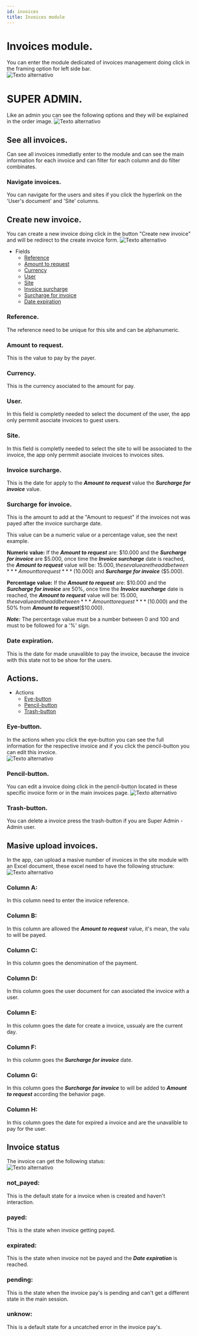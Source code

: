 ```yaml
---
id: invoices
title: Invoices module
---
```


# Invoices module.

You can enter the module dedicated of invoices management doing click in the 
framing option for left side bar.<br/>
![Texto alternativo](/docs_img/invoices_dash.png "User panel")

# SUPER ADMIN.

Like an admin you can see the following options and they will be explained in 
the order image.
![Texto alternativo](/docs_img/invoices_panel.png "User panel")

## See all invoices.

Can see all invoices inmediatly enter to the module and can see the main information
for each invoice and can filter for each column and do filter combinates.

### Navigate invoices.

You can navigate for the users and sites if you click the hyperlink on the 'User's document' and 'Site' columns.

## Create new invoice.

You can create a new invoice doing click in the button "Create new invoice" and will be 
redirect to the create invoice form.
![Texto alternativo](/docs_img/create_invoice_form.png "User panel")

* Fields
    * [Reference](#reference)
    * [Amount to request](#amount-to-request)
    * [Currency](#currency)
    * [User](#user)
    * [Site](#site)
    * [Invoice surcharge](#invoice-surcharge)
    * [Surcharge for invoice](#surcharge-for-invoice)
    * [Date expiration](#date-expiration)


### Reference.

The reference need to be unique for this site and can be alphanumeric.

### Amount to request.

This is the value to pay by the payer.

### Currency.

This is the currency asociated to the amount for pay.

### User.

In this field is completly needed to select the document of the user, the app only 
permmit asociate invoices to guest users.

### Site.

In this field is completly needed to select the site to will be associated to the invoice, 
the app only permmit asociate invoices to invoices sites.

### Invoice surcharge.

This is the date for apply to the ***Amount to request*** value the ***Surcharge for invoice*** value.

### Surcharge for invoice.

This is the amount to add at the "Amount to request" if the invoices not was payed after the 
invoice surcharge date.

This value can be a numeric value or a percentage value, see the next example.

 **Numeric value:** If the ***Amount to request*** are: $10.000 and the ***Surcharge for invoice*** are
$5.000, once time the ***Invoice surcharge*** date is reached, the ***Amount to request*** value will be: 
$15.000, these value are the add between ***Amount to request***($10.000) and ***Surcharge for invoice***
($5.000).

 **Percentage value:** If the ***Amount to request*** are: $10.000 and the ***Surcharge for invoice*** are
 50%, once time the ***Invoice surcharge*** date is reached, the ***Amount to request*** value will be: 
$15.000, these value are the add between ***Amount to request***($10.000) and the 50% from ***Amount to request***($10.000).

***Note:*** The percentage value must be a number between 0 and 100 and must to be followed for a '%' sign.

### Date expiration.

This is the date for made unavalible to pay the invoice, because the invoice with this state not to be show for the users.

## Actions.

* Actions
    * [Eye-button](#eye-button)
    * [Pencil-button](#pencil-button)
    * [Trash-button](#trash-button)


### Eye-button.

In the actions when you click the eye-button you can see the full information 
for the respective invoice and if you click the pencil-button you can edit this invoice.<br/>
![Texto alternativo](/docs_img/see_invoice_form.png "User panel")

### Pencil-button.

You can edit a invoice doing click in the pencil-button located in these specific invoice form or in the 
main invoices page.
![Texto alternativo](/docs_img/edit_invoice_form.png "User panel")<br/>

### Trash-button.

You can delete a invoice press the trash-button if you are Super Admin - Admin user.

## Masive upload invoices.

In the app, can upload a masive number of invoices in the site module with an Excel document, these excel
need to have the following structure:<br/>
![Texto alternativo](/docs_img/excel_structure_invoice.png "User panel")<br/>

### Column A:

In this column need to enter the invoice reference.

### Column B:

In this column are allowed the ***Amount to request*** value, it's mean, the valu to will be payed.

### Column C:

In this column goes the denomination of the payment. 

### Column D:

In this column goes the user document for can asociated the invoice with a user.

### Column E:

In this column goes the date for create a invoice, ussualy are the current day.

### Column F:

In this column goes the ***Surcharge for invoice*** date.

### Column G:

In this column goes the ***Surcharge for invoice*** to will be added to ***Amount to request*** according the
behavior page.

### Column H:

In this column goes the date for expired a invoice and are the unavalible to pay for the user.

## Invoice status

The invoice can get the following status:<br/>
![Texto alternativo](/docs_img/invoices_status.png "User panel")<br/>

### not_payed:

This is the default state for a invoice when is created and haven't interaction.

### payed:

This is the state when invoice getting payed.

### expirated:

This is the state when invoice not be payed and the ***Date expiration*** is reached.

### pending:

This is the state when the invoice pay's is pending and can't get a different state in the main session.

### unknow:

This is a default state for a uncatched error in the invoice pay's.